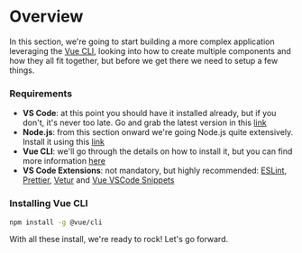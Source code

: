 # Overview

In this section, we're going to start building a more complex application leveraging the [Vue CLI](https://cli.vuejs.org), looking into how to create multiple components and how they all fit together, but before we get there we need to setup a few things.

### Requirements

* **VS Code**: at this point you should have it installed already, but if you don't, it's never too late. Go and grab the latest version in this [link](https://code.visualstudio.com/)
* **Node.js**: from this section onward we're going Node.js quite extensively. Install it using this [link](https://nodejs.org/en/)
* **Vue CLI**: we'll go through the details on how to install it, but you can find more information [here](https://cli.vuejs.org/)
* **VS Code Extensions**: not mandatory, but highly recommended: [ESLint](https://marketplace.visualstudio.com/items?itemName=dbaeumer.vscode-eslint), [Prettier](https://marketplace.visualstudio.com/items?itemName=esbenp.prettier-vscode), [Vetur](https://marketplace.visualstudio.com/items?itemName=octref.vetur) and [Vue VSCode Snippets](https://marketplace.visualstudio.com/items?itemName=sdras.vue-vscode-snippets)

### Installing Vue CLI

```bash
npm install -g @vue/cli
```

With all these install, we're ready to rock! Let's go forward.

